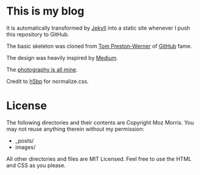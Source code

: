 This is my blog
===============

It is automatically transformed by [Jekyll](http://github.com/mojombo/jekyll) into a static site whenever I push this repository to GitHub.

The basic skeleton was cloned from [Tom Preston-Werner](http://tom.preston-werner.com/) of [GitHub](https://github.com/) fame.

The design was heavily inspired by [Medium](https://medium.com/).

The [photography is all mine](http://pics.mozmorris.co.uk/).

Credit to [h5bp](http://html5boilerplate.com/) for normalize.css.

License
=======

The following directories and their contents are Copyright Moz Morris. You may not reuse anything therein without my permission:

* _posts/
* images/

All other directories and files are MIT Licensed. Feel free to use the HTML and CSS as you please.

